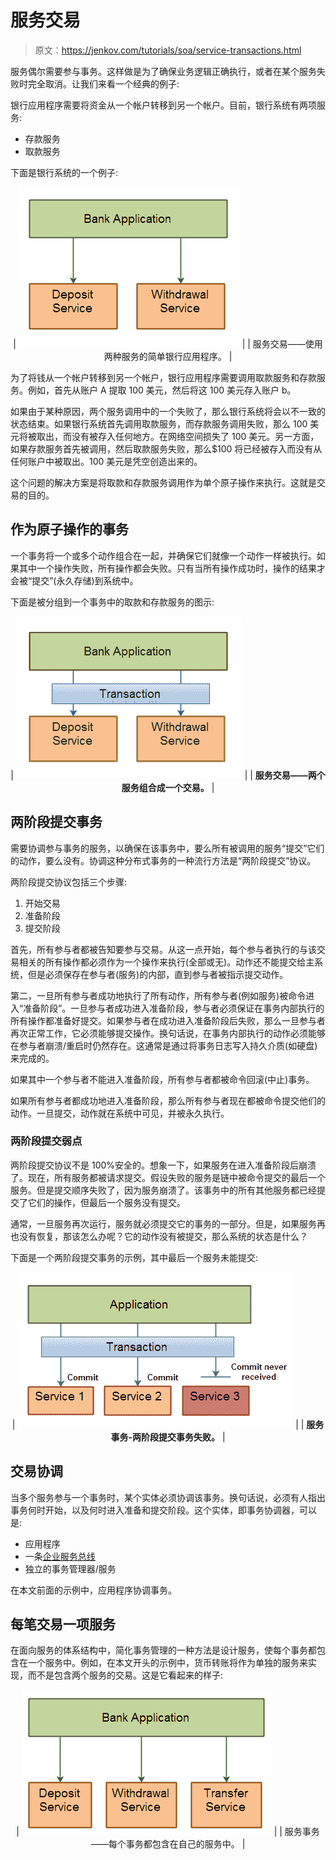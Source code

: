 # 服务交易

> 原文：<https://jenkov.com/tutorials/soa/service-transactions.html>

服务偶尔需要参与事务。这样做是为了确保业务逻辑正确执行，或者在某个服务失败时完全取消。让我们来看一个经典的例子:

银行应用程序需要将资金从一个帐户转移到另一个帐户。目前，银行系统有两项服务:

*   存款服务
*   取款服务

下面是银行系统的一个例子:

<center>

| ![Service Transactions - a simple bank application using two services](img/cb870bb60aeea03cf7ef74377bfa45bb.png) |
| 服务交易——使用两种服务的简单银行应用程序。 |

</center>

为了将钱从一个帐户转移到另一个帐户，银行应用程序需要调用取款服务和存款服务。例如，首先从账户 A 提取 100 美元，然后将这 100 美元存入账户 b。

如果由于某种原因，两个服务调用中的一个失败了，那么银行系统将会以不一致的状态结束。如果银行系统首先调用取款服务，而存款服务调用失败，那么 100 美元将被取出，而没有被存入任何地方。在网络空间损失了 100 美元。另一方面，如果存款服务首先被调用，然后取款服务失败，那么$100 将已经被存入而没有从任何账户中被取出。100 美元是凭空创造出来的。

这个问题的解决方案是将取款和存款服务调用作为单个原子操作来执行。这就是交易的目的。

## 作为原子操作的事务

一个事务将一个或多个动作组合在一起，并确保它们就像一个动作一样被执行。如果其中一个操作失败，所有操作都会失败。只有当所有操作成功时，操作的结果才会被“提交”(永久存储)到系统中。

下面是被分组到一个事务中的取款和存款服务的图示:

<center>

| ![Service Transactions - two services grouped into a single transaction](img/33d320db49ca51204c247d59d4975850.png) |
| **服务交易——两个服务组合成一个交易。** |

</center>

## 两阶段提交事务

需要协调参与事务的服务，以确保在该事务中，要么所有被调用的服务“提交”它们的动作，要么没有。协调这种分布式事务的一种流行方法是“两阶段提交”协议。

两阶段提交协议包括三个步骤:

1.  开始交易
2.  准备阶段
3.  提交阶段

首先，所有参与者都被告知要参与交易。从这一点开始，每个参与者执行的与该交易相关的所有操作都必须作为一个操作来执行(全部或无)。动作还不能提交给主系统，但是必须保存在参与者(服务)的内部，直到参与者被指示提交动作。

第二，一旦所有参与者成功地执行了所有动作，所有参与者(例如服务)被命令进入“准备阶段”。一旦参与者成功进入准备阶段，参与者必须保证在事务内部执行的所有操作都准备好提交。如果参与者在成功进入准备阶段后失败，那么一旦参与者再次正常工作，它必须能够提交操作。换句话说，在事务内部执行的动作必须能够在参与者崩溃/重启时仍然存在。这通常是通过将事务日志写入持久介质(如硬盘)来完成的。

如果其中一个参与者不能进入准备阶段，所有参与者都被命令回滚(中止)事务。

如果所有参与者都成功地进入准备阶段，那么所有参与者现在都被命令提交他们的动作。一旦提交，动作就在系统中可见，并被永久执行。

### 两阶段提交弱点

两阶段提交协议不是 100%安全的。想象一下，如果服务在进入准备阶段后崩溃了。现在，所有服务都被请求提交。假设失败的服务是链中被命令提交的最后一个服务。但是提交顺序失败了，因为服务崩溃了。该事务中的所有其他服务都已经提交了它们的操作，但最后一个服务没有提交。

通常，一旦服务再次运行，服务就必须提交它的事务的一部分。但是，如果服务再也没有恢复，那该怎么办呢？它的动作没有被提交，那么系统的状态是什么？

下面是一个两阶段提交事务的示例，其中最后一个服务未能提交:

<center>

| ![Service Transactions - A two phase commit transaction failing](img/6362d278472b3d2abdd30b733176aeef.png) |
| **服务事务-两阶段提交事务失败。** |

</center>

## 交易协调

当多个服务参与一个事务时，某个实体必须协调该事务。换句话说，必须有人指出事务何时开始，以及何时进入准备和提交阶段。这个实体，即事务协调器，可以是:

*   应用程序
*   一条[企业服务总线](esb.html)
*   独立的事务管理器/服务

在本文前面的示例中，应用程序协调事务。

## 每笔交易一项服务

在面向服务的体系结构中，简化事务管理的一种方法是设计服务，使每个事务都包含在一个服务中。例如，在本文开头的示例中，货币转账将作为单独的服务来实现，而不是包含两个服务的交易。这是它看起来的样子:

<center>

| ![Service Transactions - Each transaction is contained within its own service](img/667716568bc52c0cf24185a27afd9d48.png) |
| 服务事务——每个事务都包含在自己的服务中。 |

</center>